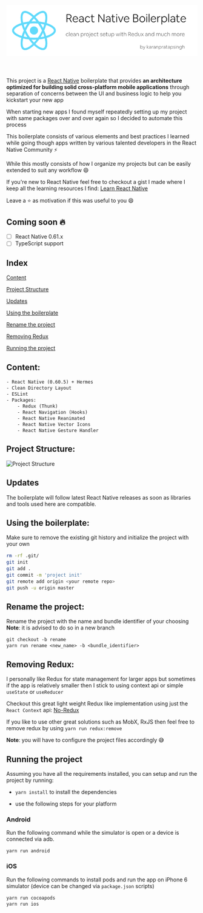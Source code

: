 <p align="center">
<img style="margin-bottom: 40px;" alt="Project Structure" src="./assets/images/banner.png">
</p>

This project is a [React Native](https://facebook.github.io/react-native/) boilerplate that  provides **an architecture optimized for building solid cross-platform mobile applications** through separation of concerns between the UI and business logic to help you kickstart your new app

When starting new apps I found myself repeatedly setting up my project with same packages over and over again so I decided to automate this process

This boilerplate consists of various elements and best practices I learned while going though apps written by various talented developers in the React Native Community :zap:

While this mostly consists of how I organize my projects but can be easily extended to suit any workflow :smile:

If you're new to React Native feel free to checkout a gist I made where I keep all the learning resources I find: [Learn React Native](https://gist.github.com/karanpratapsingh/51dc4e585439758eb6afcc90ede21880)

Leave a :star: as motivation if this was useful to you :smile:

## Coming soon :fire:

- [ ] React Native 0.61.x
- [ ] TypeScript support

## Index
   [Content](#Content)

   [Project Structure](#ProjectStructure)

   [Updates](#Updates)

   [Using the boilerplate](#UsingBoilerplate)

   [Rename the project](#Rename)

   [Removing Redux](#RemoveRedux)

   [Running the project](#RunningProject)

## <a name="Content"></a> Content:

    - React Native (0.60.5) + Hermes
    - Clean Directory Layout
    - ESLint
    - Packages:
        - Redux (Thunk)
        - React Navigation (Hooks)
        - React Native Reanimated
        - React Native Vector Icons
        - React Native Gesture Handler

## <a name="ProjectStructure"></a> Project Structure:

<img width="200" alt="Project Structure" src="https://user-images.githubusercontent.com/29705703/65224389-b3779980-dae0-11e9-9988-27a2ab7b5fe1.png">

## <a name="Updates"></a> Updates

The boilerplate will follow latest React Native releases as soon as libraries and tools used here are compatible.

## <a name="UsingBoilerplate"></a> Using the boilerplate:
Make sure to remove the existing git history and initialize the project with your own 
```bash
rm -rf .git/
git init
git add .
git commit -m 'project init'
git remote add origin <your remote repo>
git push -u origin master
```

## <a name="RenameProject"></a> Rename the project:

Rename the project with the name and bundle identifier of your choosing
**Note**: it is advised to do so in a new branch
```
git checkout -b rename
yarn run rename <new_name> -b <bundle_identifier>
```

## <a name="RemovingRedux"></a> Removing Redux:

I personally like Redux for state management for larger apps but sometimes if the app is relatively smaller then I stick to using context api or simple `useState` or `useReducer`

Checkout this great light weight Redux like implementation using just the `React Context` api: [No-Redux](https://github.com/RichardBray/no-redux)

If you like to use other great solutions such as MobX, RxJS then feel free to remove redux by using `yarn run redux:remove`

**Note**: you will have to configure the project files accordingly :sweat_smile:

## <a name="RunningProject"></a> Running the project

Assuming you have all the requirements installed, you can setup and run the project by running:

- `yarn install` to install the dependencies

- use the following steps for your platform

### Android

Run the following command while the simulator is open or a device is connected via adb.
```
yarn run android
```

### iOS

Run the following commands to install pods and run the app on iPhone 6 simulator (device can be changed via `package.json` scripts)
```
yarn run cocoapods
yarn run ios
```

